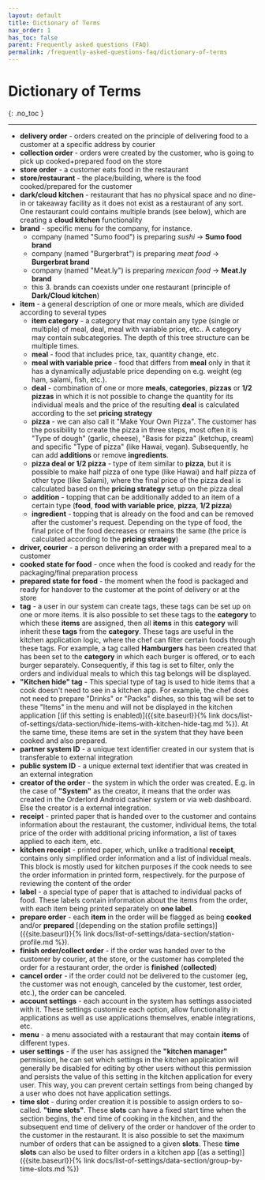 ```yaml
---
layout: default
title: Dictionary of Terms
nav_order: 1
has_toc: false
parent: Frequently asked questions (FAQ)
permalink: /frequently-asked-questions-faq/dictionary-of-terms
---
```


# Dictionary of Terms
{: .no_toc }

---

- **delivery order** - orders created on the principle of delivering food to a customer at a specific address by courier
- **collection order** - orders were created by the customer, who is going to pick up cooked+prepared food on the store
- **store order** - a customer eats food in the restaurant
- **store/restaurant** - the place/building, where is the food cooked/prepared for the customer
- **dark/cloud kitchen** - restaurant that has no physical space and no dine-in or takeaway facility as it does not exist as a restaurant of any sort. One restaurant could contains multiple brands (see below), which are creating a **cloud kitchen** functionality
- **brand** - specific menu for the company, for instance. 
	- company (named "Sumo food") is preparing _sushi_ -> **Sumo food brand**
	- company (named "Burgerbrat") is preparing _meat food_ -> **Burgerbrat brand**
	- company (named "Meat.ly") is preparing _mexican food_ -> **Meat.ly brand**
	- this 3. brands can coexists under one restaurant (principle of **Dark/Cloud kitchen**)
- **item** - a general description of one or more meals, which are divided according to several types
	- **item category** - a category that may contain any type (single or multiple) of meal, deal, meal with variable price, etc.. A category may contain subcategories. The depth of this tree structure can be multiple times.
	- **meal** - food that includes price, tax, quantity change, etc.
	- **meal with variable price** - food that differs from **meal** only in that it has a dynamically adjustable price depending on e.g. weight (eg ham, salami, fish, etc.).
	- **deal** - combination of one or more **meals**, **categories**, **pizzas** or **1/2 pizzas** in which it is not possible to change the quantity for its individual meals and the price of the resulting **deal** is calculated according to the set **pricing strategy**
	- **pizza** - we can also call it "Make Your Own Pizza". The customer has the possibility to create the pizza in three steps, most often it is "Type of dough" (garlic, cheese), "Basis for pizza" (ketchup, cream) and specific "Type of pizza" (like Hawai, vegan). Subsequently, he can add **additions** or remove **ingredients**.
	- **pizza deal or 1/2 pizza** - type of item similar to **pizza**, but it is possible to make half pizza of one type (like Hawai) and half pizza of other type (like Salami), where the final price of the pizza deal is calculated based on the **pricing strategy** setup on the pizza deal
	- **addition** - topping that can be additionally added to an item of a certain type (**food**, **food with variable price**, **pizza**, **1/2 pizza**)
	- **ingredient** - topping that is already on the food and can be removed after the customer's request. Depending on the type of food, the final price of the food decreases or remains the same (the price is calculated according to the **pricing strategy**)
- **driver, courier** - a person delivering an order with a prepared meal to a customer
- **cooked state for food** - once when the food is cooked and ready for the packaging/final preparation process 
- **prepared state for food** - the moment when the food is packaged and ready for handover to the customer at the point of delivery or at the store
- **tag** - a user in our system can create tags, these tags can be set up on one or more items. It is also possible to set these tags to the **category** to which these **items** are assigned, then all **items** in this **category** will inherit these **tags** from the **category**. These tags are useful in the kitchen application logic, where the chef can filter certain foods through these tags. For example, a tag called **Hamburgers** has been created that has been set to the **category** in which each burger is offered, or to each burger separately. Consequently, if this tag is set to filter, only the orders and individual meals to which this tag belongs will be displayed.
- **"Kitchen hide" tag** - This special type of tag is used to hide items that a cook doesn't need to see in a kitchen app. For example, the chef does not need to prepare "Drinks" or "Packs" dishes, so this tag will be set to these "Items" in the menu and will not be displayed in the kitchen application [(if this setting is enabled)]({{site.baseurl}}{% link docs/list-of-settings/data-section/hide-items-with-kitchen-hide-tag.md %}). At the same time, these items are set in the system that they have been cooked and also prepared.
- **partner system ID** - a unique text identifier created in our system that is transferable to external integration
- **public system ID** - a unique external text identifier that was created in an external integration
- **creator of the order** - the system in which the order was created. E.g. in the case of **"System"** as the creator, it means that the order was created in the Orderlord Android cashier system or via web dashboard. Else the creator is a external integration.
- **receipt** - printed paper that is handed over to the customer and contains information about the restaurant, the customer, individual items, the total price of the order with additional pricing information, a list of taxes applied to each item, etc.
- **kitchen receipt** - printed paper, which, unlike a traditional **receipt**, contains only simplified order information and a list of individual meals. This block is mostly used for kitchen purposes if the cook needs to see the order information in printed form, respectively. for the purpose of reviewing the content of the order
- **label** - a special type of paper that is attached to individual packs of food. These labels contain information about the items from the order, with each item being printed separately on **one label**.
- **prepare order** - each **item** in the order will be flagged as being **cooked** and/or **prepared** [(depending on the station profile settings)]({{site.baseurl}}{% link docs/list-of-settings/data-section/station-profile.md %}).
- **finish order/collect order** - if the order was handed over to the customer by courier, at the store, or the customer has completed the order for a restaurant order, the order is **finished** (**collected**)
- **cancel order** - if the order could not be delivered to the customer (eg, the customer was not enough, canceled by the customer, test order, etc.), the order can be canceled.
- **account settings** - each account in the system has settings associated with it. These settings customize each option, allow functionality in applications as well as use applications themselves, enable integrations, etc.
- **menu** - a menu associated with a restaurant that may contain **items** of different types.
- **user settings** - if the user has assigned the **"kitchen manager"** permission, he can set which settings in the kitchen application will generally be disabled for editing by other users without this permission and persists the value of this setting in the kitchen application for every user. This way, you can prevent certain settings from being changed by a user who does not have application settings.
- **time slot** - during order creation it is possible to assign orders to so-called. **"time slots"**. These **slots** can have a fixed start time when the section begins, the end time of cooking in the kitchen, and the subsequent end time of delivery of the order or handover of the order to the customer in the restaurant. It is also possible to set the maximum number of orders that can be assigned to a given **slots**. These **time slots** can also be used to filter orders in a kitchen app [(as a setting)]({{site.baseurl}}{% link docs/list-of-settings/data-section/group-by-time-slots.md %})